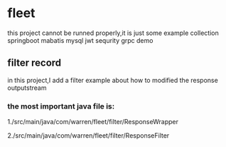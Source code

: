 # fleet
this project cannot be runned properly,it is just some example collection
springboot mabatis mysql jwt sequrity grpc demo 
## filter record
in this project,I add a filter example about how to modified the response outputstream
### the most important java file is:
1./src/main/java/com/warren/fleet/filter/ResponseWrapper

2./src/main/java/com/warren/fleet/filter/ResponseFilter
